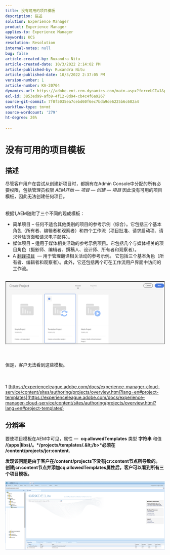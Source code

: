 ```yaml
---
title: 没有可用的项目模板
description: 描述
solution: Experience Manager
product: Experience Manager
applies-to: Experience Manager
keywords: KCS
resolution: Resolution
internal-notes: null
bug: false
article-created-by: Ruxandra Nitu
article-created-date: 10/3/2022 2:14:02 PM
article-published-by: Ruxandra Nitu
article-published-date: 10/3/2022 2:37:05 PM
version-number: 1
article-number: KA-20704
dynamics-url: https://adobe-ent.crm.dynamics.com/main.aspx?forceUCI=1&pagetype=entityrecord&etn=knowledgearticle&id=78f9169d-2543-ed11-bba2-0022480866ad
exl-id: 3853ed99-afb9-4f12-8d94-cb4c4f6a9267
source-git-commit: 7f0f5035ea7cebd60f6ec7bda9de6225b6c602a4
workflow-type: tm+mt
source-wordcount: '279'
ht-degree: 26%

---
```


# 没有可用的项目模板

## 描述

尽管客户用户在尝试从创建新项目时，都拥有在Admin Console中分配的所有必要权限，包括管理员权限 *AEM开始 — 项目 — 创建 — 项目* 因此没有可用的项目模板，因此无法创建任何项目。<br><br><br>
根据1,AEM随附了三个不同的现成模板：

- 简单项目 – 任何不适合其他类别的项目的参考示例（综合）。它包括三个基本角色（所有者、编辑者和观察者）和四个工作流（项目批准、请求启动项、请求登陆页面和请求电子邮件）。
- 媒体项目 – 适用于媒体相关活动的参考示例项目。它包括几个与媒体相关的项目角色（摄影师、编辑者、撰稿人、设计师、所有者和观察者）。
- A [翻译项目](https://experienceleague.adobe.com/docs/experience-manager-cloud-service/content/sites/administering/reusing-content/translation/overview.html?lang=en)  — 用于管理翻译相关活动的参考示例。 它包括三个基本角色（所有者、编辑者和观察者）。此外，它还包括两个可在工作流用户界面中访问的工作流。


<br>![](assets/___8267027f-2843-ed11-bba2-0022480866ad___.png)<br><br> <br><br>但是，客户无法看到这些模板。<br><br> <br><br>1 [https://experienceleague.adobe.com/docs/experience-manager-cloud-service/content/sites/authoring/projects/overview.html?lang=en#project-templates](https://experienceleague.adobe.com/docs/experience-manager-cloud-service/content/sites/authoring/projects/overview.html?lang=en#project-templates)

## 分辨率


要使项目模板在AEM中可见，属性 —  <b>cq:allowedTemplates</b> 类型 <b>字符串</b> 和值 <b>/(apps|libs)/。\*/projects/templates/.\&lt;/b>*必须在 <b>/content/projects/jcr:content</b>.

发现该问题是由于客户在/content/projects下没有jcr:content节点所导致的。 创建jcr:content节点并添加cq:allowedTemplates属性后，客户可以看到所有三个项目模板。



![](assets/ef0af61b-2843-ed11-bba2-0022480866ad.png)
